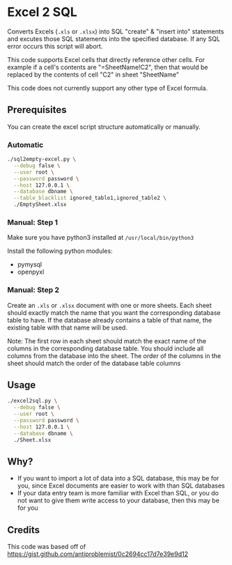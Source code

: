 # Excel 2 SQL

Converts Excels (`.xls` or `.xlsx`) into SQL "create" & "insert into" statements and excutes those SQL statements into the specified database. If any SQL error occurs this script will abort.

This code supports Excel cells that directly reference other cells. For example if a cell's contents are "=SheetName!C2", then that would be replaced by the contents of cell "C2" in sheet "SheetName"

This code does not currently support any other type of Excel formula.

## Prerequisites

You can create the excel script structure automatically or manually.

### Automatic

```bash
./sql2empty-excel.py \
  --debug false \
  --user root \
  --password password \
  --host 127.0.0.1 \
  --database dbname \
  --table_blacklist ignored_table1,ignored_table2 \
  ./EmptySheet.xlsx
```

### Manual: Step 1

Make sure you have python3 installed at `/usr/local/bin/python3`

Install the following python modules:

* pymysql
* openpyxl

### Manual: Step 2

Create an `.xls` or `.xlsx` document with one or more sheets. Each sheet should exactly match the name that you want the corresponding database table to have. If the database already contains a table of that name, the existing table with that name will be used.

Note: The first row in each sheet should match the exact name of the columns in the corresponding database table. You should include all columns from the database into the sheet. The order of the columns in the sheet should match the order of the database table columns

## Usage

```bash
./excel2sql.py \
  --debug false \
  --user root \
  --password password \
  --host 127.0.0.1 \
  --database dbname \
  ./Sheet.xlsx
```

## Why?

* If you want to import a lot of data into a SQL database, this may be for you, since Excel documents are easier to work with than SQL databases
* If your data entry team is more familiar with Excel than SQL, or you do not want to give them write access to your database, then this may be for you

## Credits

This code was based off of https://gist.github.com/antiproblemist/0c2694cc17d7e39e9d12
